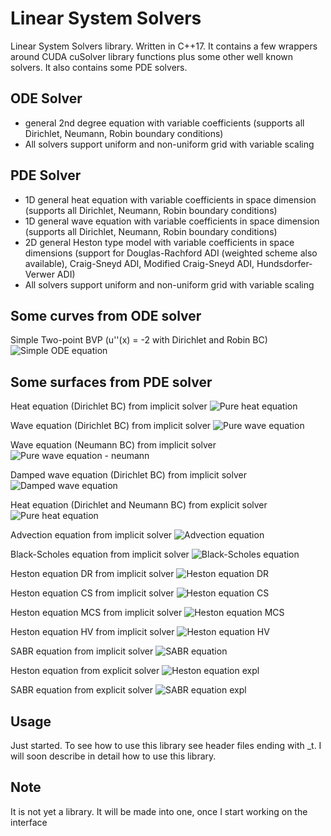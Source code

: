 # Linear System Solvers
Linear System Solvers library. Written in C++17. It contains a few wrappers around CUDA cuSolver library functions plus some other well known solvers.
It also contains some PDE solvers.

## ODE Solver
* general 2nd degree equation with variable coefficients (supports all Dirichlet, Neumann, Robin boundary conditions)
* All solvers support uniform and non-uniform grid with variable scaling


## PDE Solver
* 1D general heat equation with variable coefficients in space dimension (supports all Dirichlet, Neumann, Robin boundary conditions)
* 1D general wave equation with variable coefficients in space dimension (supports all Dirichlet, Neumann, Robin boundary conditions)
* 2D general Heston type model with variable coefficients in space dimensions
 (support for Douglas-Rachford ADI (weighted scheme also available), Craig-Sneyd ADI, Modified Craig-Sneyd ADI, Hundsdorfer-Verwer ADI)
* All solvers support uniform and non-uniform grid with variable scaling


## Some curves from ODE solver
Simple Two-point BVP (u''(x) = -2 with Dirichlet and Robin BC)
![Simple ODE equation](/outputs/simple_ode_numerical.png)

## Some surfaces from PDE solver

Heat equation (Dirichlet BC) from implicit solver
![Pure heat equation](/outputs/temp_heat_equ_numerical_nonuniform.png)

Wave equation (Dirichlet BC) from implicit solver
![Pure wave equation](/outputs/wave_pure_dir_equ_numerical.png)

Wave equation (Neumann BC) from implicit solver
![Pure wave equation - neumann](/outputs/wave_neu_equ_numerical.png)

Damped wave equation (Dirichlet BC) from implicit solver
![Damped wave equation](/outputs/damped_wave_dir_equ_numerical.png)

Heat equation (Dirichlet and Neumann BC) from explicit solver
![Pure heat equation](/outputs/temp_heat_neu_equ_numerical.png)

Advection equation from implicit solver
![Advection equation](/outputs/temp_advection_equ_numerical.png)

Black-Scholes equation from implicit solver
![Black-Scholes equation](/outputs/call_option_price_surface_numerical_nonuniform.png)

Heston equation DR from implicit solver
![Heston equation DR](/outputs/impl_heston_dr_numerical.png)

Heston equation CS from implicit solver
![Heston equation CS](/outputs/impl_heston_cs_numerical.png)

Heston equation MCS from implicit solver
![Heston equation MCS](/outputs/impl_heston_mcs_numerical.png)

Heston equation HV from implicit solver
![Heston equation HV](/outputs/impl_heston_hv_numerical.png)

SABR equation from implicit solver
![SABR equation](/outputs/impl_sabr_dr_numerical.png)

Heston equation from explicit solver
![Heston equation expl](/outputs/expl_heston_euler_host_numerical.png)

SABR equation from explicit solver
![SABR equation expl](/outputs/expl_sabr_euler_host_numerical.png)

## Usage
Just started.
To see how to use this library see header files ending with _t.
I will soon describe in detail how to use this library.

## Note
It is not yet a library. It will be made into one, once I start working on the interface 